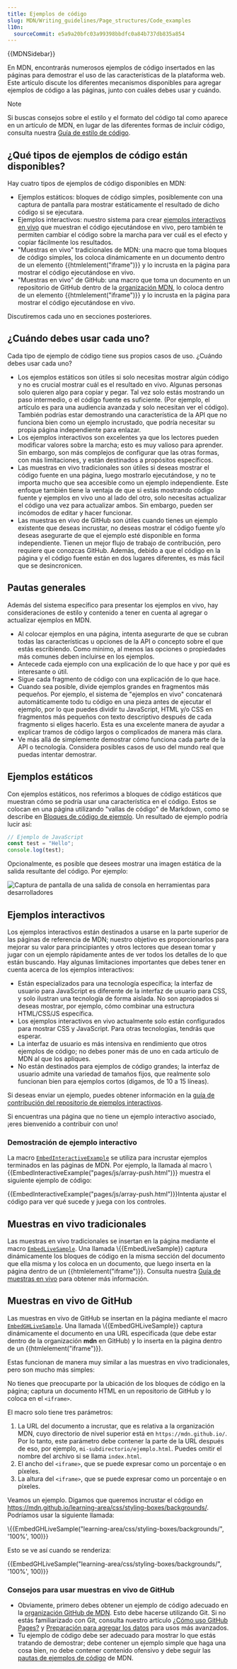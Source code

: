 ```yaml
---
title: Ejemplos de código
slug: MDN/Writing_guidelines/Page_structures/Code_examples
l10n:
  sourceCommit: e5a9a20bfc03a99398bbdfc0a84b737db835a854
---
```


{{MDNSidebar}}

En MDN, encontrarás numerosos ejemplos de código insertados en las páginas para demostrar el uso de las características de la plataforma web. Este artículo discute los diferentes mecanismos disponibles para agregar ejemplos de código a las páginas, junto con cuáles debes usar y cuándo.

> [!NOTE]
> Si buscas consejos sobre el estilo y el formato del código tal como aparece en un artículo de MDN, en lugar de las diferentes formas de incluir código, consulta nuestra [Guía de estilo de código](/es/docs/MDN/Writing_guidelines/Code_style_guide).

## ¿Qué tipos de ejemplos de código están disponibles?

Hay cuatro tipos de ejemplos de código disponibles en MDN:

- Ejemplos estáticos: bloques de código simples, posiblemente con una captura de pantalla para mostrar estáticamente el resultado de dicho código si se ejecutara.
- Ejemplos interactivos: nuestro sistema para crear [ejemplos interactivos en vivo](https://github.com/mdn/interactive-examples) que muestran el código ejecutándose en vivo, pero también te permiten cambiar el código sobre la marcha para ver cuál es el efecto y copiar fácilmente los resultados.
- "Muestras en vivo" tradicionales de MDN: una macro que toma bloques de código simples, los coloca dinámicamente en un documento dentro de un elemento {{htmlelement("iframe")}} y lo incrusta en la página para mostrar el código ejecutándose en vivo.
- "Muestras en vivo" de GitHub: una macro que toma un documento en un repositorio de GitHub dentro de la [organización MDN](https://github.com/mdn/), lo coloca dentro de un elemento {{htmlelement("iframe")}} y lo incrusta en la página para mostrar el código ejecutándose en vivo.

Discutiremos cada uno en secciones posteriores.

## ¿Cuándo debes usar cada uno?

Cada tipo de ejemplo de código tiene sus propios casos de uso. ¿Cuándo debes usar cada uno?

- Los ejemplos estáticos son útiles si solo necesitas mostrar algún código y no es crucial mostrar cuál es el resultado en vivo. Algunas personas solo quieren algo para copiar y pegar. Tal vez solo estás mostrando un paso intermedio, o el código fuente es suficiente. (Por ejemplo, el artículo es para una audiencia avanzada y solo necesitan ver el código). También podrías estar demostrando una característica de la API que no funciona bien como un ejemplo incrustado, que podría necesitar su propia página independiente para enlazar.
- Los ejemplos interactivos son excelentes ya que los lectores pueden modificar valores sobre la marcha; esto es muy valioso para aprender. Sin embargo, son más complejos de configurar que las otras formas, con más limitaciones, y están destinados a propósitos específicos.
- Las muestras en vivo tradicionales son útiles si deseas mostrar el código fuente en una página, luego mostrarlo ejecutándose, y no te importa mucho que sea accesible como un ejemplo independiente. Este enfoque también tiene la ventaja de que si estás mostrando código fuente y ejemplos en vivo uno al lado del otro, solo necesitas actualizar el código una vez para actualizar ambos. Sin embargo, pueden ser incómodos de editar y hacer funcionar.
- Las muestras en vivo de GitHub son útiles cuando tienes un ejemplo existente que deseas incrustar, no deseas mostrar el código fuente y/o deseas asegurarte de que el ejemplo esté disponible en forma independiente. Tienen un mejor flujo de trabajo de contribución, pero requiere que conozcas GitHub. Además, debido a que el código en la página y el código fuente están en dos lugares diferentes, es más fácil que se desincronicen.

## Pautas generales

Además del sistema específico para presentar los ejemplos en vivo, hay consideraciones de estilo y contenido a tener en cuenta al agregar o actualizar ejemplos en MDN.

- Al colocar ejemplos en una página, intenta asegurarte de que se cubran todas las características u opciones de la API o concepto sobre el que estás escribiendo. Como mínimo, al menos las opciones o propiedades más comunes deben incluirse en los ejemplos.
- Antecede cada ejemplo con una explicación de lo que hace y por qué es interesante o útil.
- Sigue cada fragmento de código con una explicación de lo que hace.
- Cuando sea posible, divide ejemplos grandes en fragmentos más pequeños. Por ejemplo, el sistema de "ejemplos en vivo" concatenará automáticamente todo tu código en una pieza antes de ejecutar el ejemplo, por lo que puedes dividir tu JavaScript, HTML y/o CSS en fragmentos más pequeños con texto descriptivo después de cada fragmento si eliges hacerlo. Esta es una excelente manera de ayudar a explicar tramos de código largos o complicados de manera más clara.
- Ve más allá de simplemente demostrar cómo funciona cada parte de la API o tecnología. Considera posibles casos de uso del mundo real que puedas intentar demostrar.

## Ejemplos estáticos

Con ejemplos estáticos, nos referimos a bloques de código estáticos que muestran cómo se podría usar una característica en el código. Estos se colocan en una página utilizando "vallas de código" de Markdown, como se describe en [Bloques de código de ejemplo](/es/docs/MDN/Writing_guidelines/Howto/Markdown_in_MDN#example_code_blocks). Un resultado de ejemplo podría lucir así:

```js
// Ejemplo de JavaScript
const test = "Hello";
console.log(test);
```

Opcionalmente, es posible que desees mostrar una imagen estática de la salida resultante del código. Por ejemplo:

![Captura de pantalla de una salida de consola en herramientas para desarrolladores](console-example.png)

## Ejemplos interactivos

Los ejemplos interactivos están destinados a usarse en la parte superior de las páginas de referencia de MDN; nuestro objetivo es proporcionarlos para mejorar su valor para principiantes y otros lectores que desean tomar y jugar con un ejemplo rápidamente antes de ver todos los detalles de lo que están buscando. Hay algunas limitaciones importantes que debes tener en cuenta acerca de los ejemplos interactivos:

- Están especializados para una tecnología específica; la interfaz de usuario para JavaScript es diferente de la interfaz de usuario para CSS, y solo ilustran una tecnología de forma aislada. No son apropiados si deseas mostrar, por ejemplo, cómo combinar una estructura HTML/CSS/JS específica.
- Los ejemplos interactivos en vivo actualmente solo están configurados para mostrar CSS y JavaScript. Para otras tecnologías, tendrás que esperar.
- La interfaz de usuario es más intensiva en rendimiento que otros ejemplos de código; no debes poner más de uno en cada artículo de MDN al que los apliques.
- No están destinados para ejemplos de código grandes; la interfaz de usuario admite una variedad de tamaños fijos, que realmente solo funcionan bien para ejemplos cortos (digamos, de 10 a 15 líneas).

Si deseas enviar un ejemplo, puedes obtener información en la [guía de contribución del repositorio de ejemplos interactivos](https://github.com/mdn/interactive-examples/blob/main/CONTRIBUTING.md).

Si encuentras una página que no tiene un ejemplo interactivo asociado, ¡eres bienvenido a contribuir con uno!

### Demostración de ejemplo interactivo

La macro [`EmbedInteractiveExample`](https://github.com/mdn/yari/blob/main/kumascript/macros/EmbedInteractiveExample.ejs) se utiliza para incrustar ejemplos terminados en las páginas de MDN. Por ejemplo, la llamada al macro \\{{EmbedInteractiveExample("pages/js/array-push.html")}} muestra el siguiente ejemplo de código:

{{EmbedInteractiveExample("pages/js/array-push.html")}}Intenta ajustar el código para ver qué sucede y juega con los controles.

## Muestras en vivo tradicionales

Las muestras en vivo tradicionales se insertan en la página mediante el macro [`EmbedLiveSample`](https://github.com/mdn/yari/blob/main/kumascript/macros/EmbedLiveSample.ejs). Una llamada \\{{EmbedLiveSample}} captura dinámicamente los bloques de código en la misma sección del documento que ella misma y los coloca en un documento, que luego inserta en la página dentro de un {{htmlelement("iframe")}}. Consulta nuestra [Guía de muestras en vivo](/es/docs/MDN/Writing_guidelines/Page_structures/Live_samples) para obtener más información.

## Muestras en vivo de GitHub

Las muestras en vivo de GitHub se insertan en la página mediante el macro [`EmbedGHLiveSample`](https://github.com/mdn/yari/blob/main/kumascript/macros/EmbedGHLiveSample.ejs). Una llamada \\{{EmbedGHLiveSample}} captura dinámicamente el documento en una URL especificada (que debe estar dentro de la organización **mdn** en GitHub) y lo inserta en la página dentro de un {{htmlelement("iframe")}}.

Estas funcionan de manera muy similar a las muestras en vivo tradicionales, pero son mucho más simples:

No tienes que preocuparte por la ubicación de los bloques de código en la página; captura un documento HTML en un repositorio de GitHub y lo coloca en el `<iframe>`.

El macro solo tiene tres parámetros:

1. La URL del documento a incrustar, que es relativa a la organización MDN, cuyo directorio de nivel superior está en `https://mdn.github.io/`. Por lo tanto, este parámetro debe contener la parte de la URL después de eso, por ejemplo, `mi-subdirectorio/ejemplo.html`. Puedes omitir el nombre del archivo si se llama `index.html`.
2. El ancho del `<iframe>`, que se puede expresar como un porcentaje o en píxeles.
3. La altura del `<iframe>`, que se puede expresar como un porcentaje o en píxeles.

Veamos un ejemplo. Digamos que queremos incrustar el código en <https://mdn.github.io/learning-area/css/styling-boxes/backgrounds/>. Podríamos usar la siguiente llamada:

\\{{EmbedGHLiveSample("learning-area/css/styling-boxes/backgrounds/", '100%', 100)}}

Esto se ve así cuando se renderiza:

{{EmbedGHLiveSample("learning-area/css/styling-boxes/backgrounds/", '100%', 100)}}

### Consejos para usar muestras en vivo de GitHub

- Obviamente, primero debes obtener un ejemplo de código adecuado en la [organización GitHub de MDN](https://github.com/mdn/). Esto debe hacerse utilizando Git. Si no estás familiarizado con Git, consulta nuestro artículo [¿Cómo uso GitHub Pages?](/es/docs/Learn_web_development/Howto/Tools_and_setup/Using_GitHub_pages) y [Preparación para agregar los datos](/es/docs/MDN/Writing_guidelines/Page_structures/Compatibility_tables) para usos más avanzados.
- Tu ejemplo de código debe ser adecuado para mostrar lo que estás tratando de demostrar; debe contener un ejemplo simple que haga una cosa bien, no debe contener contenido ofensivo y debe seguir las [pautas de ejemplos de código](/es/docs/MDN/Writing_guidelines/Code_style_guide) de MDN.
